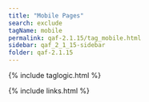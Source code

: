 ```yaml
---
title: "Mobile Pages"
search: exclude
tagName: mobile
permalink: qaf-2.1.15/tag_mobile.html
sidebar: qaf_2_1_15-sidebar
folder: qaf-2.1.15
---
```

{% include taglogic.html %}

{% include links.html %}
